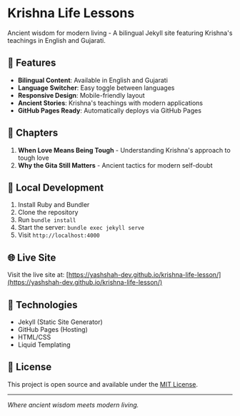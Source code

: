 # Krishna Life Lessons

Ancient wisdom for modern living - A bilingual Jekyll site featuring Krishna's teachings in English and Gujarati.

## 🌟 Features

- **Bilingual Content**: Available in English and Gujarati
- **Language Switcher**: Easy toggle between languages
- **Responsive Design**: Mobile-friendly layout
- **Ancient Stories**: Krishna's teachings with modern applications
- **GitHub Pages Ready**: Automatically deploys via GitHub Pages

## 📖 Chapters

1. **When Love Means Being Tough** - Understanding Krishna's approach to tough love
2. **Why the Gita Still Matters** - Ancient tactics for modern self-doubt

## 🚀 Local Development

1. Install Ruby and Bundler
2. Clone the repository
3. Run `bundle install`
4. Start the server: `bundle exec jekyll serve`
5. Visit `http://localhost:4000`

## 🌐 Live Site

Visit the live site at: [https://yashshah-dev.github.io/krishna-life-lesson/](https://yashshah-dev.github.io/krishna-life-lesson/)

## 🔧 Technologies

- Jekyll (Static Site Generator)
- GitHub Pages (Hosting)
- HTML/CSS
- Liquid Templating

## 📝 License

This project is open source and available under the [MIT License](LICENSE).

---

*Where ancient wisdom meets modern living.*
